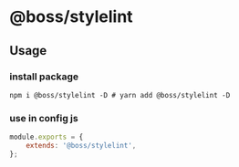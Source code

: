 # @boss/stylelint

## Usage

### install package

```
npm i @boss/stylelint -D # yarn add @boss/stylelint -D
```

### use in config js

```javascript
module.exports = {
    extends: '@boss/stylelint',
};
```
